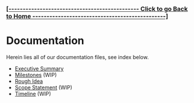 ### **[ [---------------------------------------------- Click to go Back to Home -----------------------------------------------] ](https://github.com/Purolis/Agile-Group-Project)**

# Documentation
Herein lies all of our documentation files, see index below.

- [Executive Summary](Documentation/Executive%20Summary.md)
- [Milestones](Documentation/Milestones.md) (WIP)
- [Rough Idea](Documentation/Rough%20Idea.md)
- [Scope Statement](Documentation/Scope%20Statement.md) (WIP)
- [Timeline](Documentation/Timeline.md) (WIP)
